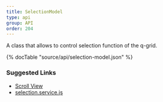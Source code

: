 ```yaml
---
title: SelectionModel
type: api
group: API
order: 204
---
```

A class that allows to control selection function of the q-grid.

{% docTable "source/api/selection-model.json" %}

### Suggested Links

* [Scroll View](/doc/api/scroll-view.html)
* [selection.service.js](https://github.com/qgrid/ng2/blob/master/core/selection/selection.service.js)

